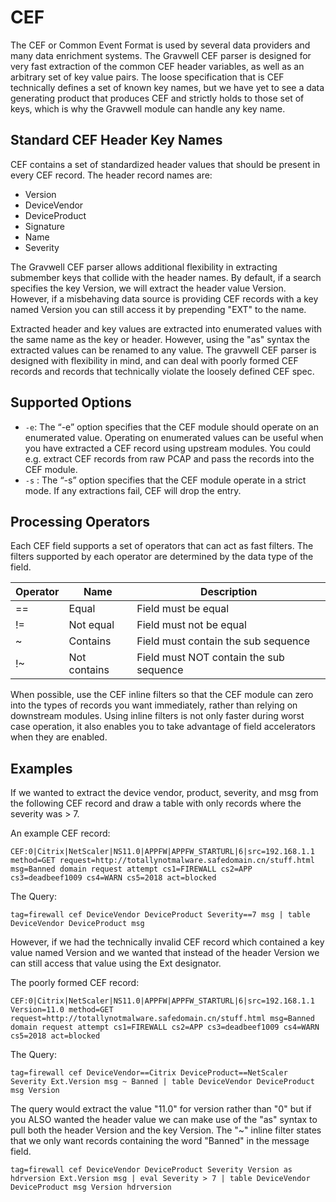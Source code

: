 # CEF

The CEF or Common Event Format is used by several data providers and many data enrichment systems.  The Gravwell CEF parser is designed for very fast extraction of the common CEF header variables, as well as an arbitrary set of key value pairs.  The loose specification that is CEF technically defines a set of known key names, but we have yet to see a data generating product that produces CEF and strictly holds to those set of keys, which is why the Gravwell module can handle any key name.

## Standard CEF Header Key Names

CEF contains a set of standardized header values that should be present in every CEF record.  The header record names are:

* Version
* DeviceVendor
* DeviceProduct
* Signature
* Name
* Severity

The Gravwell CEF parser allows additional flexibility in extracting submember keys that collide with the header names.  By default, if a search specifies the key Version, we will extract the header value Version.  However, if a misbehaving data source is providing CEF records with a key named Version you can still access it by prepending "EXT" to the name.

Extracted header and key values are extracted into enumerated values with the same name as the key or header.  However, using the "as" syntax the extracted values can be renamed to any value.  The gravwell CEF parser is designed with flexibility in mind, and can deal with poorly formed CEF records and records that technically violate the loosely defined CEF spec.

## Supported Options

* `-e`: The “-e” option specifies that the CEF module should operate on an enumerated value.  Operating on enumerated values can be useful when you have extracted a CEF record using upstream modules.  You could e.g. extract CEF records from raw PCAP and pass the records into the CEF module.
* `-s` : The “-s” option specifies that the CEF module operate in a strict mode. If any extractions fail, CEF will drop the entry.

## Processing Operators

Each CEF field supports a set of operators that can act as fast filters.  The filters supported by each operator are determined by the data type of the field.

| Operator | Name | Description |
|----------|------|-------------|
| == | Equal | Field must be equal
| != | Not equal | Field must not be equal
| ~  | Contains | Field must contain the sub sequence
| !~ | Not contains | Field must NOT contain the sub sequence

When possible, use the CEF inline filters so that the CEF module can zero into the types of records you want immediately, rather than relying on downstream modules.  Using inline filters is not only faster during worst case operation, it also enables you to take advantage of field accelerators when they are enabled.

## Examples

If we wanted to extract the device vendor, product, severity, and msg from the following CEF record and draw a table with only records where the severity was > 7.

An example CEF record:

```
CEF:0|Citrix|NetScaler|NS11.0|APPFW|APPFW_STARTURL|6|src=192.168.1.1 method=GET request=http://totallynotmalware.safedomain.cn/stuff.html msg=Banned domain request attempt cs1=FIREWALL cs2=APP cs3=deadbeef1009 cs4=WARN cs5=2018 act=blocked
```

The Query:

```gravwell
tag=firewall cef DeviceVendor DeviceProduct Severity==7 msg | table DeviceVendor DeviceProduct msg
```

However, if we had the technically invalid CEF record which contained a key value named Version and we wanted that instead of the header Version we can still access that value using the Ext designator.

The poorly formed CEF record:

```
CEF:0|Citrix|NetScaler|NS11.0|APPFW|APPFW_STARTURL|6|src=192.168.1.1 Version=11.0 method=GET request=http://totallynotmalware.safedomain.cn/stuff.html msg=Banned domain request attempt cs1=FIREWALL cs2=APP cs3=deadbeef1009 cs4=WARN cs5=2018 act=blocked
```

The Query:

```gravwell
tag=firewall cef DeviceVendor==Citrix DeviceProduct==NetScaler Severity Ext.Version msg ~ Banned | table DeviceVendor DeviceProduct msg Version
```

The query would extract the value "11.0" for version rather than "0" but if you ALSO wanted the header value we can make use of the "as" syntax to pull both the header Version and the key Version.  The "~" inline filter states that we only want records containing the word "Banned" in the message field.

```gravwell
tag=firewall cef DeviceVendor DeviceProduct Severity Version as hdrversion Ext.Version msg | eval Severity > 7 | table DeviceVendor DeviceProduct msg Version hdrversion
```

